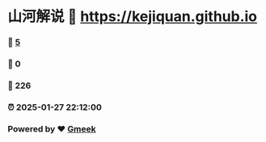 # 山河解说 :link: https://kejiquan.github.io 
### :page_facing_up: [5](https://kejiquan.github.io/tag.html) 
### :speech_balloon: 0 
### :hibiscus: 226 
### :alarm_clock: 2025-01-27 22:12:00 
### Powered by :heart: [Gmeek](https://github.com/Meekdai/Gmeek)

